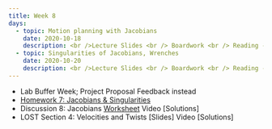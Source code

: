 ```yaml
---
title: Week 8
days:
  - topic: Motion planning with Jacobians
    date: 2020-10-18
    description: <br />Lecture Slides <br /> Boardwork <br /> Reading - MLS 3.4
  - topic: Singularities of Jacobians, Wrenches
    date: 2020-10-20
    description: <br />Lecture Slides <br /> Boardwork <br /> Reading - MLS 3.4
---
```


- Lab Buffer Week; Project Proposal Feedback instead
- [Homework 7: Jacobians & Singularities](../assets/hw/hw7_assignment.pdf)
- Discussion 8: Jacobians [Worksheet](../assets/discussions/D8___Jacobians.pdf) Video [Solutions]
- LOST Section 4: Velocities and Twists [Slides] Video [Solutions]

